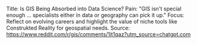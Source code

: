 Title: Is GIS Being Absorbed into Data Science?
Pain: "GIS isn't special enough … specialists either in data or geography can pick it up."
Focus: Reflect on evolving careers and highlight the value of niche tools like Construkted Reality for geospatial needs.
Source: https://www.reddit.com/r/gis/comments/1it1qaz?utm_source=chatgpt.com
